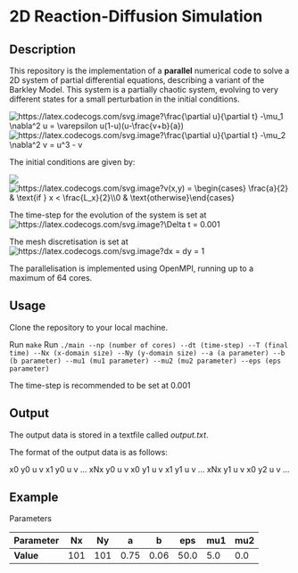 # 2D Reaction-Diffusion Simulation

## Description
This repository is the implementation of a **parallel** numerical code to solve a 2D system of partial differential equations, describing a variant of the Barkley Model. This system is a partially chaotic system, evolving to very different states for a small perturbation in the initial conditions.

<img src="https://latex.codecogs.com/svg.image?\frac{\partial&space;u}{\partial&space;t}&space;-\mu_1&space;\nabla^2&space;u&space;=&space;\varepsilon&space;u(1-u)(u-\frac{v&plus;b}{a})" title="https://latex.codecogs.com/svg.image?\frac{\partial u}{\partial t} -\mu_1 \nabla^2 u = \varepsilon u(1-u)(u-\frac{v+b}{a})" />


<img src="https://latex.codecogs.com/svg.image?\frac{\partial&space;u}{\partial&space;t}&space;-\mu_2&space;\nabla^2&space;v&space;=&space;u^3&space;-&space;v" title="https://latex.codecogs.com/svg.image?\frac{\partial u}{\partial t} -\mu_2 \nabla^2 v = u^3 - v" />

The initial conditions are given by:

<img src="https://latex.codecogs.com/svg.image?u(x,y)&space;=&space;&space;&space;&space;&space;\begin{cases}&space;&space;&space;&space;&space;&space;1&space;&&space;\text{if&space;}&space;y&space;>&space;\frac{L_y}{2}\\0&space;&&space;\text{otherwise}\end{cases}&space;&space;" />

<img src="https://latex.codecogs.com/svg.image?v(x,y)&space;=&space;&space;&space;&space;&space;\begin{cases}&space;&space;&space;&space;&space;&space;\frac{a}{2}&space;&&space;\text{if&space;}&space;x&space;<&space;\frac{L_x}{2}\\0&space;&&space;\text{otherwise}\end{cases}&space;&space;" title="https://latex.codecogs.com/svg.image?v(x,y) = \begin{cases} \frac{a}{2} & \text{if } x < \frac{L_x}{2}\\0 & \text{otherwise}\end{cases} " />

The time-step for the evolution of the system is set at <img src="https://latex.codecogs.com/svg.image?\Delta&space;t&space;=&space;0.001&space;" title="https://latex.codecogs.com/svg.image?\Delta t = 0.001 " />

The mesh discretisation is set at  <img src="https://latex.codecogs.com/svg.image?dx&space;=&space;dy&space;=&space;1" title="https://latex.codecogs.com/svg.image?dx = dy = 1" />

The parallelisation is implemented using OpenMPI, running up to a maximum of 64 cores.

## Usage

Clone the repository to your local machine.

Run `make`
Run `./main --np (number of cores) --dt (time-step) --T (final time) --Nx (x-domain size) --Ny (y-domain size) --a (a parameter) --b (b parameter) --mu1 (mu1 parameter) --mu2 (mu2 parameter) --eps (eps parameter)`

The time-step is recommended to be set at 0.001

## Output

The output data is stored in a textfile called _output.txt_.

The format of the output data is as follows:

x0 y0 u v
x1 y0 u v
...
xNx y0 u v
x0 y1 u v
x1 y1 u v
...
xNx y1 u v
x0 y2 u v
...

## Example

Parameters

| **Parameter** | Nx  | Ny  | a    | b    | eps  | mu1 | mu2 |
|---------------|-----|-----|------|------|------|-----|-----|
| **Value**     | 101 | 101 | 0.75 | 0.06 | 50.0 | 5.0 | 0.0 |